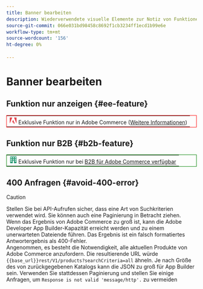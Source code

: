 ```yaml
---
title: Banner bearbeiten
description: Wiederverwendete visuelle Elemente zur Notiz von Funktionen oder Seiten, die auf eine bestimmte Bearbeitung angewendet werden
source-git-commit: 066e031bd98458c8692f1cb3234ff1ecd1b99e6e
workflow-type: tm+mt
source-wordcount: '156'
ht-degree: 0%

---
```


# Banner bearbeiten

## Funktion nur anzeigen {#ee-feature}

<table style="border:1px solid red">
<tr><td><img alt="Adobe Commerce-Funktion" src="../assets/adobe-logo.svg" width="20" height="20" /> Exklusive Funktion nur in Adobe Commerce (<a href="https://experienceleague.adobe.com/docs/commerce-admin/user-guides/home.html?lang=de#product-editions">Weitere Informationen</a>)</td></tr>
</table>

## Funktion nur B2B {#b2b-feature}

<table style="border:1px solid green">
<tr><td><img alt="Adobe Commerce-Funktion" src="../assets/b2b.svg" width="20" height="20" /> Exklusive Funktion nur bei <a href="https://experienceleague.adobe.com/docs/commerce-admin/b2b/guide-overview.html?lang=de">B2B für Adobe Commerce verfügbar</a></td></tr>
</table>

## 400 Anfragen {#avoid-400-error}

>[!CAUTION]
>
>Stellen Sie bei API-Aufrufen sicher, dass eine Art von Suchkriterien verwendet wird. Sie können auch eine Paginierung in Betracht ziehen. Wenn das Ergebnis von Adobe Commerce zu groß ist, kann die Adobe Developer App Builder-Kapazität erreicht werden und zu einem unerwarteten Dateiende führen. Das Ergebnis ist ein falsch formatiertes Antwortergebnis als 400-Fehler.\
> Angenommen, es besteht die Notwendigkeit, alle aktuellen Produkte von Adobe Commerce anzufordern. Die resultierende URL würde `{{base_url}}rest/V1/products?searchCriteria=all` ähneln. Je nach Größe des von zurückgegebenen Katalogs kann die JSON zu groß für App Builder sein. Verwenden Sie stattdessen Paginierung und stellen Sie einige Anfragen, um `Response is not valid 'message/http'.` zu vermeiden
